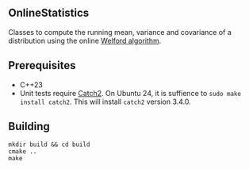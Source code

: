 OnlineStatistics
----------------

Classes to compute the running mean, variance and covariance of a distribution
using the online [Welford algorithm](https://en.wikipedia.org/wiki/Algorithms_for_calculating_variance).


Prerequisites
-------------
* C++23
* Unit tests require [Catch2](https://github.com/catchorg/Catch2). On Ubuntu 24, it is suffience to `sudo make install catch2`. This will install `catch2` version 3.4.0.

Building
--------
```
mkdir build && cd build
cmake ..
make
```

